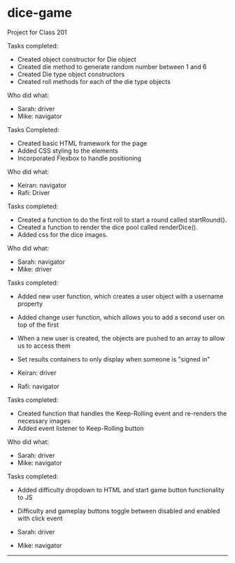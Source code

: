 # dice-game
Project for Class 201


Tasks completed:

* Created object constructor for Die object
* Created die method to generate random number between 1 and 6
* Created Die type object constructors
* Created roll methods for each of the die type objects


Who did what:

* Sarah: driver
* Mike: navigator

Tasks Completed:

* Created basic HTML framework for the page
* Added CSS styling to the elements
* Incorporated Flexbox to handle positioning

Who did what:

* Keiran: navigator
* Rafi: Driver


Tasks completed:

* Created a function to do the first roll to start a round called startRound().
* Created a function to render the dice pool called renderDice().
* Added css for the dice images.

Who did what:

* Sarah: navigator
* Mike: driver


Tasks completed:

* Added new user function, which creates a user object with a username property
* Added change user function, which allows you to add a second user on top of the first
* When a new user is created, the objects are pushed to an array to allow us to access them
* Set results containers to only display when someone is "signed in"

* Keiran: driver
* Rafi: navigator

Tasks completed:

* Created function that handles the Keep-Rolling event and re-renders the necessary images
* Added event listener to Keep-Rolling button

Who did what:

* Sarah: driver
* Mike: navigator

Tasks completed:

* Added difficulty dropdown to HTML and start game button functionality to JS
* Difficulty and gameplay buttons toggle between disabled and enabled with click event

* Sarah: driver
* Mike: navigator

________________________________________________________
